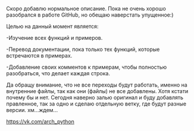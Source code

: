 Скоро добавлю нормальное описание.
Пока не очень хорошо разобрался в работе GitHub, но обещаю наверстать упущенное:)

Целью на данный момент является:

-Изучение всех функций и примеров.

-Перевод документации, пока только тех функций, которые встречаются в примерах.

-Добавление своих комментов к примерам, чтобы полностью разобраться, что делает каждая строка.

Да обращу внимание, что не все переходы будут работать, именно на внутренние файлы, так как они (файлы) не все добавлены. Хотя кстати почему бы и нет. Сегодня наверно залью оригинал и буду добавлять правленное, так за одно и сделаю отдельную ветку, где будут разные версии. хм...ждем...

https://vk.com/arch_python
